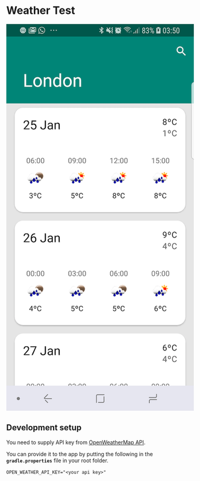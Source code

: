 # Weather Test

![screenshot](https://raw.githubusercontent.com/costular/weather-test/master/art/screen.png)

## Development setup
You need to supply API key from [OpenWeatherMap API](https://openweathermap.org/api).

You can provide it to the app by putting the following in the **`gradle.properties`** file in your root folder.

```
OPEN_WEATHER_API_KEY="<your api key>"
```
